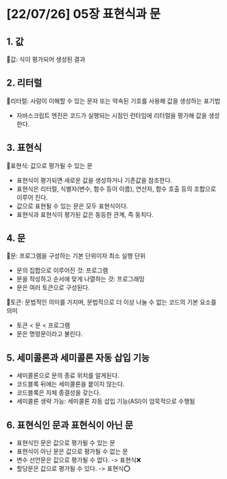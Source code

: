 # [22/07/26] 05장 표현식과 문

## 1. 값

📌값: 식이 평가되어 생성된 결과

## 2. 리터럴

📌리터럴: 사람이 이해할 수 있는 문자 또는 약속된 기호를 사용해 값을 생성하는 표기법

- 자바스크립트 엔진은 코드가 실행되는 시점인 런타임에 리터럴을 평가해 값을 생성한다.

## 3. 표현식

📌표현식: 값으로 평가될 수 있는 문

- 표현식이 평가되면 새로운 값을 생성하거나 기존값을 참조한다.
- 표현식은 리터럴, 식별자(변수, 함수 등이 이름), 연산자, 함수 호출 등의 조합으로 이루어 진다.
- 값으로 표현될 수 있는 문은 모두 표현식이다.
- 표현식과 표현식이 평가된 값은 동등한 관계, 즉 동치다.

## 4. 문

📌문: 프로그램을 구성하는 기본 단위이자 최소 실행 단위

- 문의 집합으로 이루어진 것: 프로그램
- 문을 작성하고 순서에 맞게 나열하는 것: 프로그래밍
- 문은 여러 토큰으로 구성된다.

📌토큰: 문법적인 의미를 가지며, 문법적으로 더 이상 나눌 수 없는 코드의 기본 요소를 의미

- 토큰 < 문 < 프로그램
- 문은 명령문이라고 불린다.

## 5. 세미콜론과 세미콜론 자동 삽입 기능

- 세미콜론으로 문의 종료 위치를 알게된다.
- 코드블록 뒤에는 세미콜론을 붙이지 않는다.
- 코드블록은 자체 종결성을 갖는다.
- 세미콜론 생략 가능: 세미콜론 자동 삽입 기능(ASI)이 암묵적으로 수행됨

## 6. 표현식인 문과 표현식이 아닌 문

- 표현식인 문은 값으로 평가될 수 있는 문
- 표현식이 아닌 문은 값으로 평가될 수 없는 문
- 변수 선언문은 값으로 평가될 수 없다. -> 표현식❌
- 할당문은 값으로 평가될 수 있다. -> 표현식⭕
